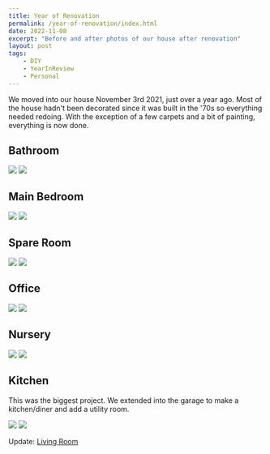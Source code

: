 ```yaml
---
title: Year of Renovation
permalink: /year-of-renovation/index.html
date: 2022-11-08
excerpt: "Before and after photos of our house after renovation"
layout: post
tags:
    - DIY
    - YearInReview
    - Personal
---
```


We moved into our house November 3rd 2021, just over a year ago. Most of the house hadn't been decorated since it was built in the '70s so everything needed redoing. With the exception of a few carpets and a bit of painting, everything is now done.

## Bathroom

<img src="https://rknightuk.s3.amazonaws.com/site/house/bathroom_before.jpg">

<img src="https://rknightuk.s3.amazonaws.com/site/house/bathroom_after.jpg">

## Main Bedroom

<img src="https://rknightuk.s3.amazonaws.com/site/house/main_bedroom_before.jpg">

<img src="https://rknightuk.s3.amazonaws.com/site/house/main_bedroom_after.jpg">

## Spare Room

<img src="https://rknightuk.s3.amazonaws.com/site/house/spare_before.jpg">

<img src="https://rknightuk.s3.amazonaws.com/site/house/spare_after.jpg">

## Office

<img src="https://rknightuk.s3.amazonaws.com/site/house/office_before.jpg">

<img src="https://rknightuk.s3.amazonaws.com/site/house/office_after.jpg">

## Nursery

<img src="https://rknightuk.s3.amazonaws.com/site/house/nursery_before.jpg">

<img src="https://rknightuk.s3.amazonaws.com/site/house/nursery_after.jpg">

## Kitchen

This was the biggest project. We extended into the garage to make a kitchen/diner and add a utility room.

<img src="https://rknightuk.s3.amazonaws.com/site/house/kitchen_before.jpg">

<img src="https://rknightuk.s3.amazonaws.com/site/house/kitchen_after.jpg">

Update: [Living Room](https://toot.rknight.me/2022/11/24/in-better-news.html)
